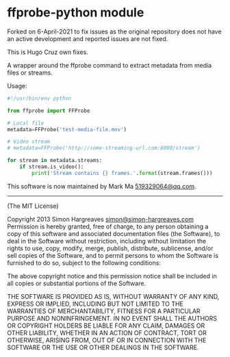 ffprobe-python module
=====================

Forked on 6-April-2021 to fix issues as the original repository does not have an active development and reported issues are not fixed. 

This is Hugo Cruz own fixes. 





A wrapper around the ffprobe command to extract metadata from media files or streams.

Usage:

```python
#!/usr/bin/env python

from ffprobe import FFProbe

# Local file
metadata=FFProbe('test-media-file.mov')

# Video stream
# metadata=FFProbe('http://some-streaming-url.com:8080/stream')

for stream in metadata.streams:
    if stream.is_video():
        print('Stream contains {} frames.'.format(stream.frames()))

```

This software is now maintained by Mark Ma <519329064@qq.com>.

---

(The MIT License)

Copyright 2013 Simon Hargreaves <simon@simon-hargreaves.com>
Permission is hereby granted, free of charge, to any person obtaining a copy of this software and associated documentation files (the Software), to deal in the Software without restriction, including without limitation the rights to use, copy, modify, merge, publish, distribute, sublicense, and/or sell copies of the Software, and to permit persons to whom the Software is furnished to do so, subject to the following conditions:

The above copyright notice and this permission notice shall be included in all copies or substantial portions of the Software.

THE SOFTWARE IS PROVIDED AS IS, WITHOUT WARRANTY OF ANY KIND, EXPRESS OR IMPLIED, INCLUDING BUT NOT LIMITED TO THE WARRANTIES OF MERCHANTABILITY, FITNESS FOR A PARTICULAR PURPOSE AND NONINFRINGEMENT. IN NO EVENT SHALL THE AUTHORS OR COPYRIGHT HOLDERS BE LIABLE FOR ANY CLAIM, DAMAGES OR OTHER LIABILITY, WHETHER IN AN ACTION OF CONTRACT, TORT OR OTHERWISE, ARISING FROM, OUT OF OR IN CONNECTION WITH THE SOFTWARE OR THE USE OR OTHER DEALINGS IN THE SOFTWARE.
